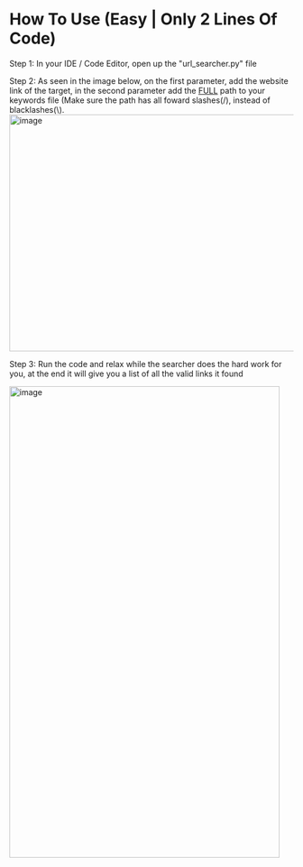 # How To Use (Easy | Only 2 Lines Of Code)

Step 1: In your IDE / Code Editor, open up the "url_searcher.py" file

Step 2: As seen in the image below, on the first parameter, add the website link of the target, in the second parameter add the <u>FULL</u> path to your keywords file (Make sure the path has all foward slashes(/), instead of blacklashes(\\).
<img width="650" height="420" alt="image" src="https://github.com/user-attachments/assets/d4b6b04c-8402-4ebd-902c-c7c0692dd878" />


Step 3: Run the code and relax while the searcher does the hard work for you, at the end it will give you a list of all the valid links it found


<img width="479" height="836" alt="image" src="https://github.com/user-attachments/assets/fdc41a9d-b2a7-47d7-ae8c-745641af0fc0" />
